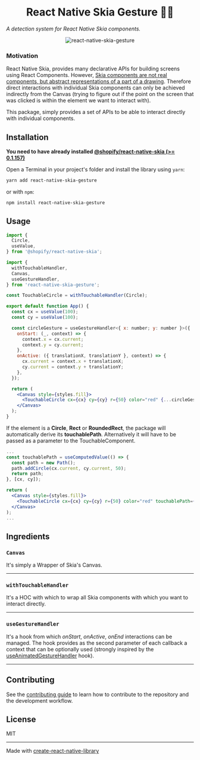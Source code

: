 <h1 align="center">
React Native Skia Gesture 🤌🏽
</h1>

_A detection system for React Native Skia components._

<div align="center">
    <img src="https://github.com/enzomanuelmangano/react-native-skia-gesture/blob/main/.assets/example.gif" title="react-native-skia-gesture">
</div>

### Motivation

React Native Skia, provides many declarative APIs for building screens using React Components. However, [Skia components are not real components, but abstract representations of a part of a drawing](https://github.com/Shopify/react-native-skia/issues/513#issuecomment-1290126304).
Therefore direct interactions with individual Skia components can only be achieved indirectly from the Canvas (trying to figure out if the point on the screen that was clicked is within the element we want to interact with).

This package, simply provides a set of APIs to be able to interact directly with individual components.

## Installation

**You need to have already installed [@shopify/react-native-skia (>= 0.1.157)](https://shopify.github.io/react-native-skia/docs/getting-started/installation)**

Open a Terminal in your project's folder and install the library using `yarn`:

```sh
yarn add react-native-skia-gesture
```

or with `npm`:

```sh
npm install react-native-skia-gesture
```

## Usage

```jsx
import {
  Circle,
  useValue,
} from '@shopify/react-native-skia';

import {
  withTouchableHandler,
  Canvas,
  useGestureHandler,
} from 'react-native-skia-gesture';

const TouchableCircle = withTouchableHandler(Circle);

export default function App() {
  const cx = useValue(100);
  const cy = useValue(100);

  const circleGesture = useGestureHandler<{ x: number; y: number }>({
    onStart: (_, context) => {
      context.x = cx.current;
      context.y = cy.current;
    },
    onActive: ({ translationX, translationY }, context) => {
      cx.current = context.x + translationX;
      cy.current = context.y + translationY;
    },
  });

  return (
    <Canvas style={styles.fill}>
      <TouchableCircle cx={cx} cy={cy} r={50} color="red" {...circleGesture} />
    </Canvas>
  );
}
```

If the element is a **Circle**, **Rect** or **RoundedRect**, the package will automatically derive its **touchablePath**. Alternatively it will have to be passed as a parameter to the TouchableComponent.

```jsx
...
const touchablePath = useComputedValue(() => {
  const path = new Path();
  path.addCircle(cx.current, cy.current, 50);
  return path;
}, [cx, cy]);

return (
  <Canvas style={styles.fill}>
    <TouchableCircle cx={cx} cy={cy} r={50} color="red" touchablePath={touchablePath} {...circleGesture} />
  </Canvas>
);
...
```

## Ingredients

### `Canvas`

It's simply a Wrapper of Skia's Canvas.

---

### `withTouchableHandler`

It's a HOC with which to wrap all Skia components with which you want to interact directly.

---

### `useGestureHandler`

It's a hook from which _onStart_, _onActive_, _onEnd_ interactions can be managed. The hook provides as the second parameter of each callback a context that can be optionally used (strongly inspired by the [useAnimatedGestureHandler](https://docs.swmansion.com/react-native-reanimated/docs/2.3.x/api/hooks/useAnimatedGestureHandler/) hook).

---

## Contributing

See the [contributing guide](CONTRIBUTING.md) to learn how to contribute to the repository and the development workflow.

## License

MIT

---

Made with [create-react-native-library](https://github.com/callstack/react-native-builder-bob)
